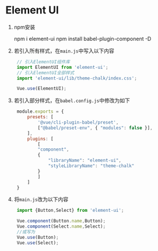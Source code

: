 # Element UI

1. npm安装

    npm i element-ui
    npm install babel-plugin-component -D

2. 若引入所有样式，在`main.js`中写入以下内容
   ```javascript
    // 引入ElementUI组件库
    import ElementUI from 'element-ui';
    // 引入ElementUI全部样式
    import 'element-ui/lib/theme-chalk/index.css';

    Vue.use(ElementUI);
   ```
3. 若引入部分样式，在`babel.config.js`中修改为如下
   ```javascript
    module.exports = {
        presets: [
            '@vue/cli-plugin-babel/preset',
            ["@babel/preset-env", { "modules": false }],
        ],
        plugins: [
            [
            "component",
            {
                "libraryName": "element-ui",
                "styleLibraryName": "theme-chalk"
            }
            ]
        ]
    }
   ```
4. 将`main.js`改为以下内容
   ```javascript
    import {Button,Select} from 'element-ui';

    Vue.component(Button.name,Button);
    Vue.component(Select.name,Select);
    //或写为
    Vue.use(Button);
    Vue.use(Select);
   ```